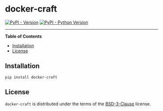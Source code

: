 # docker-craft

[![PyPI - Version](https://img.shields.io/pypi/v/docker-craft.svg)](https://pypi.org/project/docker-craft)
[![PyPI - Python Version](https://img.shields.io/pypi/pyversions/docker-craft.svg)](https://pypi.org/project/docker-craft)

-----

**Table of Contents**

- [Installation](#installation)
- [License](#license)

## Installation

```console
pip install docker-craft
```

## License

`docker-craft` is distributed under the terms of the [BSD-3-Clause](https://spdx.org/licenses/BSD-3-Clause.html) license.
